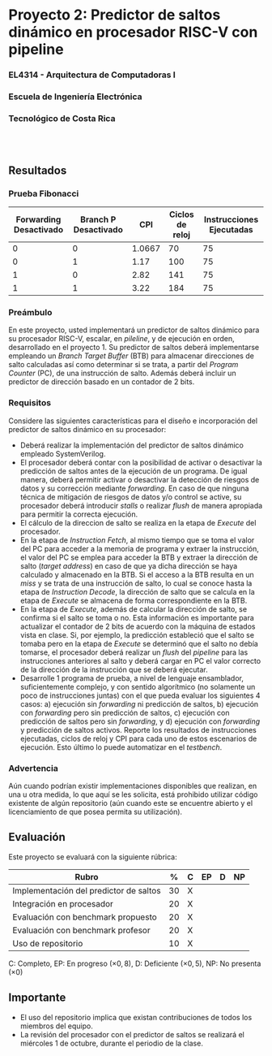 # Proyecto 2: Predictor de saltos dinámico en procesador RISC-V con pipeline
### EL4314 - Arquitectura de Computadoras I
### Escuela de Ingeniería Electrónica
### Tecnológico de Costa Rica

<br/><br/>

## Resultados

### Prueba Fibonacci

| Forwarding Desactivado | Branch P Desactivado | CPI    | Ciclos de reloj | Instrucciones Ejecutadas |
|------------------------|----------------------|--------|-----------------|--------------------------|
| 0                      | 0                    | 1.0667 | 70              | 75                       |
| 0                      | 1                    | 1.17   | 100             | 75                       |
| 1                      | 0                    | 2.82   | 141             | 75                       |
| 1                      | 1                    | 3.22   | 184             | 75                       |

### Preámbulo
En este proyecto, usted implementará un predictor de saltos dinámico para su procesador RISC-V, escalar, en _pileline_, y de ejecución en orden, desarrollado en el proyecto 1. Su predictor de saltos deberá implementarse empleando un _Branch Target Buffer_ (BTB) para almacenar direcciones de salto calculadas así como determinar si se trata, a partir del _Program Counter_ (PC), de una instrucción de salto. Además deberá incluir un predictor de dirección basado en un contador de 2 bits.


### Requisitos
Considere las siguientes características para el diseño e incorporación del predictor de saltos dinámico en su procesador:

- Deberá realizar la implementación del predictor de saltos dinámico empleado SystemVerilog.
- El procesador deberá contar con la posibilidad de activar o desactivar la predicción de saltos antes de la ejecución de un programa. De igual manera, deberá permitir activar o desactivar la detección de riesgos de datos y su corrección mediante _forwarding_. En caso de que ninguna técnica de mitigación de riesgos de datos y/o control se active, su procesador deberá introducir _stalls_ o realizar _flush_ de manera apropiada para permitir la correcta ejecución.
- El cálculo de la direccion de salto se realiza en la etapa de _Execute_ del procesador. 
- En la etapa de _Instruction Fetch_, al mismo tiempo que se toma el valor del PC para acceder a la memoria de programa y extraer la instrucción, el valor del PC se emplea para acceder la BTB y extraer la dirección de salto (_target address_) en caso de que ya dicha dirección se haya calculado y almacenado en la BTB. Si el acceso a la BTB resulta en un _miss_ y se trata de una instrucción de salto, lo cual se conoce hasta la etapa de _Instruction Decode_, la dirección de salto que se calcula en la etapa de _Execute_ se almacena de forma correspondiente en la BTB.
- En la etapa de _Execute_, además de calcular la dirección de salto, se confirma si el salto se toma o no. Esta información es importante para actualizar el contador de 2 bits de acuerdo con la máquina de estados vista en clase. Si, por ejemplo, la predicción estableció que el salto se tomaba pero en la etapa de _Execute_ se determinó que el salto no debía tomarse, el procesador deberá realizar un _flush_ del _pipeline_ para las instrucciones anteriores al salto y deberá cargar en PC el valor correcto de la dirección de la instrucción que se deberá ejecutar.
- Desarrolle 1 programa de prueba, a nivel de lenguaje ensamblador, suficientemente complejo, y con sentido algorítmico (no solamente un poco de instrucciones juntas) con el que pueda evaluar los siguientes 4 casos: a) ejecución sin _forwarding_ ni predicción de saltos, b) ejecución con _forwarding_ pero sin predicción de saltos, c) ejecución con predicción de saltos pero sin _forwarding_, y d) ejecución con _forwarding_ y predicción de saltos activos. Reporte los resultados de instrucciones ejecutadas, ciclos de reloj y CPI para cada uno de estos escenarios de ejecución. Esto último lo puede automatizar en el _testbench_.

### Advertencia
Aún cuando podrían existir implementaciones disponibles que realizan, en una u otra medida, lo que aquí se les solicita, está prohibido utilizar código existente de algún repositorio (aún cuando este se encuentre abierto y el licenciamiento de que posea permita su utilización).


## Evaluación
Este proyecto se evaluará con la siguiente rúbrica:


| Rubro | % | C | EP | D | NP |
|-------|---|---|----|---|----|
|Implementación del predictor de saltos | 30| X  |    |   |    |
|Integración en procesador | 20| X  |    |   |    |
|Evaluación con benchmark propuesto | 20| X  |    |   |    |
|Evaluación con benchmark profesor | 20| X  |    |   |    |
|Uso de repositorio|10| X  |    |   |    |

C: Completo,
EP: En progreso ($\times 0,8$),
D: Deficiente ($\times 0,5$),
NP: No presenta ($\times 0$)

## Importante
- El uso del repositorio implica que existan contribuciones de todos los miembros del equipo. 
- La revisión del procesador con el predictor de saltos se realizará el miércoles 1 de octubre, durante el periodio de la clase.
